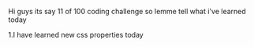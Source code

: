 Hi guys its say 11 of 100 coding challenge so lemme tell what i've learned today

1.I have learned new  css properties today
